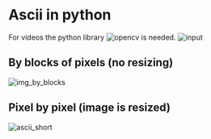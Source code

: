 # Ascii in python
For videos the python library ![opencv](https://pypi.org/project/opencv-python/) is needed.
![input](https://pngimg.com/uploads/thinking_man/thinking_man_PNG11595.png)

## By blocks of pixels (no resizing)
![img_by_blocks](https://github.com/user-attachments/assets/4f79b2e0-b67e-44eb-8458-bc96cda005fc)

## Pixel by pixel (image is resized)
![ascii_short](https://github.com/EugenioBarbieriViale/image-to-ascii/assets/82298389/c62078ce-a690-4498-96e6-1c634454338e)
